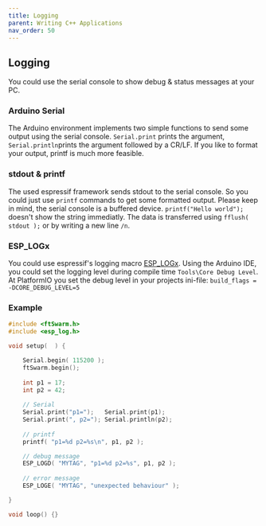 ```yaml
---
title: Logging
parent: Writing C++ Applications
nav_order: 50
---
```


## Logging

You could use the serial console to show debug & status messages at your PC.

### Arduino Serial

The Arduino environment implements two simple functions to send some output using the serial console. 
`Serial.print` prints the argument, `Serial.println`prints the argument followed by a CR/LF.
If you like to format your output, printf is much more feasible.

### stdout & printf

The used espressif framework sends stdout to the serial console. So you could just use `printf` commands to get some formatted output.
Please keep in mind, the serial console is a buffered device. `printf("Hello world");` doesn't show the string immediatly.
The data is transferred using `fflush( stdout );` or by writing a new line `/n`.

### ESP_LOGx

You could use espressif's logging macro [ESP_LOGx](https://docs.espressif.com/projects/esp-idf/en/latest/esp32/api-reference/system/log.html).
Using the Arduino IDE, you could set the logging level during compile time `Tools\Core Debug Level`. 
At PlatformIO you set the debug level in your projects ini-file: `build_flags = -DCORE_DEBUG_LEVEL=5`

### Example

```cpp
#include <ftSwarm.h>
#include <esp_log.h>

void setup(  ) {

	Serial.begin( 115200 );
	ftSwarm.begin();
	
	int p1 = 17;
	int p2 = 42;
	
	// Serial
	Serial.print("p1=");   Serial.print(p1);
	Serial.print(", p2="); Serial.println(p2);
	
	// printf
	printf( "p1=%d p2=%s\n", p1, p2 );

	// debug message
	ESP_LOGD( "MYTAG", "p1=%d p2=%s", p1, p2 );
	
	// error message
	ESP_LOGE( "MYTAG", "unexpected behaviour" );

}

void loop() {}
```
